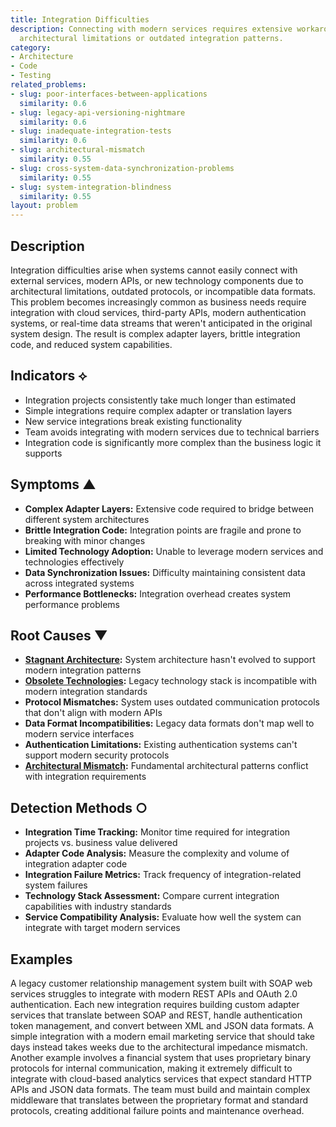 ```yaml
---
title: Integration Difficulties
description: Connecting with modern services requires extensive workarounds due to
  architectural limitations or outdated integration patterns.
category:
- Architecture
- Code
- Testing
related_problems:
- slug: poor-interfaces-between-applications
  similarity: 0.6
- slug: legacy-api-versioning-nightmare
  similarity: 0.6
- slug: inadequate-integration-tests
  similarity: 0.6
- slug: architectural-mismatch
  similarity: 0.55
- slug: cross-system-data-synchronization-problems
  similarity: 0.55
- slug: system-integration-blindness
  similarity: 0.55
layout: problem
---
```


## Description

Integration difficulties arise when systems cannot easily connect with external services, modern APIs, or new technology components due to architectural limitations, outdated protocols, or incompatible data formats. This problem becomes increasingly common as business needs require integration with cloud services, third-party APIs, modern authentication systems, or real-time data streams that weren't anticipated in the original system design. The result is complex adapter layers, brittle integration code, and reduced system capabilities.

## Indicators ⟡

- Integration projects consistently take much longer than estimated
- Simple integrations require complex adapter or translation layers
- New service integrations break existing functionality
- Team avoids integrating with modern services due to technical barriers
- Integration code is significantly more complex than the business logic it supports

## Symptoms ▲

- **Complex Adapter Layers:** Extensive code required to bridge between different system architectures
- **Brittle Integration Code:** Integration points are fragile and prone to breaking with minor changes
- **Limited Technology Adoption:** Unable to leverage modern services and technologies effectively
- **Data Synchronization Issues:** Difficulty maintaining consistent data across integrated systems
- **Performance Bottlenecks:** Integration overhead creates system performance problems

## Root Causes ▼

- **[Stagnant Architecture](stagnant-architecture.md):** System architecture hasn't evolved to support modern integration patterns
- **[Obsolete Technologies](obsolete-technologies.md):** Legacy technology stack is incompatible with modern integration standards
- **Protocol Mismatches:** System uses outdated communication protocols that don't align with modern APIs
- **Data Format Incompatibilities:** Legacy data formats don't map well to modern service interfaces
- **Authentication Limitations:** Existing authentication systems can't support modern security protocols
- **[Architectural Mismatch](architectural-mismatch.md):** Fundamental architectural patterns conflict with integration requirements

## Detection Methods ○

- **Integration Time Tracking:** Monitor time required for integration projects vs. business value delivered
- **Adapter Code Analysis:** Measure the complexity and volume of integration adapter code
- **Integration Failure Metrics:** Track frequency of integration-related system failures
- **Technology Stack Assessment:** Compare current integration capabilities with industry standards
- **Service Compatibility Analysis:** Evaluate how well the system can integrate with target modern services

## Examples

A legacy customer relationship management system built with SOAP web services struggles to integrate with modern REST APIs and OAuth 2.0 authentication. Each new integration requires building custom adapter services that translate between SOAP and REST, handle authentication token management, and convert between XML and JSON data formats. A simple integration with a modern email marketing service that should take days instead takes weeks due to the architectural impedance mismatch. Another example involves a financial system that uses proprietary binary protocols for internal communication, making it extremely difficult to integrate with cloud-based analytics services that expect standard HTTP APIs and JSON data formats. The team must build and maintain complex middleware that translates between the proprietary format and standard protocols, creating additional failure points and maintenance overhead.